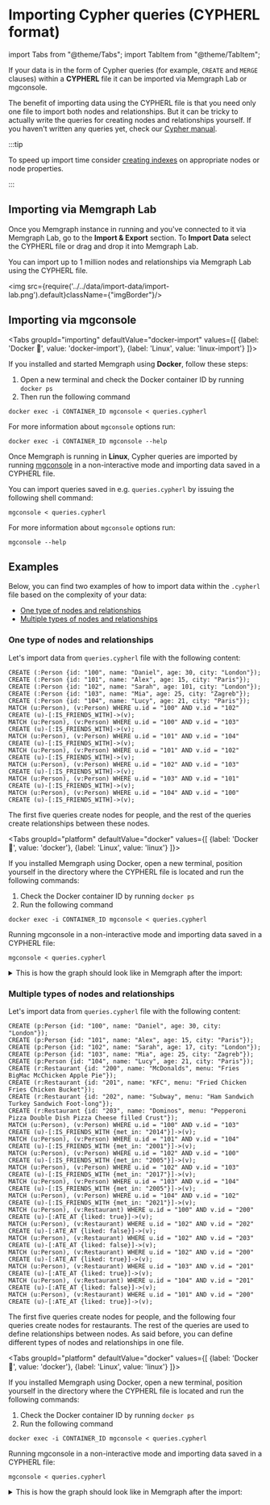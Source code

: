 # Importing Cypher queries (CYPHERL format)

import Tabs from "@theme/Tabs"; import TabItem from "@theme/TabItem";

If your data is in the form of Cypher queries (for example, `CREATE` and `MERGE`
clauses) within a **CYPHERL** file it can be imported via Memgraph Lab or
mgconsole.

The benefit of importing data using the CYPHERL file is that you need only
one file to import both nodes and relationships. But it can be tricky to
actually write the queries for creating nodes and relationships yourself. If you
haven't written any queries yet, check our [Cypher manual](/cypher-manual).

:::tip

To speed up import time consider [creating indexes](/how-to-guides/indexes.md)
on appropriate nodes or node properties.

:::

## Importing via Memgraph Lab

Once you Memgraph instance in running and you've connected to it via Memgraph
Lab, go to the **Import & Export** section. To **Import Data** select the
CYPHERL file or drag and drop it into Memgraph Lab. 

You can import up to 1 million nodes and relationships via Memgraph Lab using
the CYPHERL file. 

<img src={require('../../data/import-data/import-lab.png').default}className={"imgBorder"}/>

## Importing via mgconsole

<Tabs
  groupId="importing"
  defaultValue="docker-import"
  values={[
    {label: 'Docker 🐳', value: 'docker-import'},
    {label: 'Linux', value: 'linux-import'}
  ]}>
<TabItem value='docker-import'>

If you installed and started Memgraph using **Docker**, follow these steps:

1. Open a new terminal and check the Docker container ID by running `docker ps`
2. Then run the following command

  ```
  docker exec -i CONTAINER_ID mgconsole < queries.cypherl
  ```

For more information about `mgconsole` options run:

```console
docker exec -i CONTAINER_ID mgconsole --help
```

</TabItem>
<TabItem value= 'linux-import'>

Once Memgraph is running in **Linux**, Cypher queries are imported by running
[mgconsole](/connect-to-memgraph/mgconsole.md) in a non-interactive mode and
importing data saved in a CYPHERL file. 

You can import queries saved in e.g. `queries.cypherl` by issuing the following
shell command:

```plaintext
mgconsole < queries.cypherl
```

For more information about `mgconsole` options run:

```console
mgconsole --help
```
  </TabItem>
</Tabs>

## Examples

Below, you can find two examples of how to import data within the `.cypherl` file
based on the complexity of your data:
<!-- no toc -->
  - [One type of nodes and relationships](#one-type-of-nodes-and-relationships)
  - [Multiple types of nodes and relationships](#multiple-types-of-nodes-and-relationships)

### One type of nodes and relationships

Let's import data from `queries.cypherl` file with the following content:

```plaintext
CREATE (:Person {id: "100", name: "Daniel", age: 30, city: "London"});
CREATE (:Person {id: "101", name: "Alex", age: 15, city: "Paris"});
CREATE (:Person {id: "102", name: "Sarah", age: 101, city: "London"});
CREATE (:Person {id: "103", name: "Mia", age: 25, city: "Zagreb"});
CREATE (:Person {id: "104", name: "Lucy", age: 21, city: "Paris"});
MATCH (u:Person), (v:Person) WHERE u.id = "100" AND v.id = "102" CREATE (u)-[:IS_FRIENDS_WITH]->(v);
MATCH (u:Person), (v:Person) WHERE u.id = "100" AND v.id = "103" CREATE (u)-[:IS_FRIENDS_WITH]->(v);
MATCH (u:Person), (v:Person) WHERE u.id = "101" AND v.id = "104" CREATE (u)-[:IS_FRIENDS_WITH]->(v);
MATCH (u:Person), (v:Person) WHERE u.id = "101" AND v.id = "102" CREATE (u)-[:IS_FRIENDS_WITH]->(v);
MATCH (u:Person), (v:Person) WHERE u.id = "102" AND v.id = "103" CREATE (u)-[:IS_FRIENDS_WITH]->(v);
MATCH (u:Person), (v:Person) WHERE u.id = "103" AND v.id = "101" CREATE (u)-[:IS_FRIENDS_WITH]->(v);
MATCH (u:Person), (v:Person) WHERE u.id = "104" AND v.id = "100" CREATE (u)-[:IS_FRIENDS_WITH]->(v);
```

The first five queries create nodes for people, and the rest of the queries create
relationships between these nodes.

<Tabs
  groupId="platform"
  defaultValue="docker"
  values={[
    {label: 'Docker 🐳', value: 'docker'},
    {label: 'Linux', value: 'linux'}
  ]}>
  <TabItem value="docker">

If you installed Memgraph using Docker, open a new terminal, position yourself
in the directory where the CYPHERL file is located and run the following
commands: 

1. Check the Docker container ID by running `docker ps`
2. Run the following command

  ```
  docker exec -i CONTAINER_ID mgconsole < queries.cypherl
  ```

</TabItem>
<TabItem value= 'linux'>

Running mgconsole in a non-interactive mode and importing data saved in a
CYPHERL file:

```console
mgconsole < queries.cypherl
```

</TabItem>
</Tabs>

<details>
  <summary>This is how the graph should look like in Memgraph after the import:</summary>
  <div>
    <img src={require('../../data/import-data/cypherl_one_type_nodes_and_relationships.png').default}/>
  </div>
</details>

### Multiple types of nodes and relationships

Let's import data from `queries.cypherl` file with the following content:

```plaintext
CREATE (p:Person {id: "100", name: "Daniel", age: 30, city: "London"});
CREATE (p:Person {id: "101", name: "Alex", age: 15, city: "Paris"});
CREATE (p:Person {id: "102", name: "Sarah", age: 17, city: "London"});
CREATE (p:Person {id: "103", name: "Mia", age: 25, city: "Zagreb"});
CREATE (p:Person {id: "104", name: "Lucy", age: 21, city: "Paris"});
CREATE (r:Restaurant {id: "200", name: "McDonalds", menu: "Fries BigMac McChicken Apple Pie"});
CREATE (r:Restaurant {id: "201", name: "KFC", menu: "Fried Chicken Fries Chicken Bucket"});
CREATE (r:Restaurant {id: "202", name: "Subway", menu: "Ham Sandwich Turkey Sandwich Foot-long"});
CREATE (r:Restaurant {id: "203", name: "Dominos", menu: "Pepperoni Pizza Double Dish Pizza Cheese filled Crust"});
MATCH (u:Person), (v:Person) WHERE u.id = "100" AND v.id = "103" CREATE (u)-[:IS_FRIENDS_WITH {met_in: "2014"}]->(v);
MATCH (u:Person), (v:Person) WHERE u.id = "101" AND v.id = "104" CREATE (u)-[:IS_FRIENDS_WITH {met_in: "2001"}]->(v);
MATCH (u:Person), (v:Person) WHERE u.id = "102" AND v.id = "100" CREATE (u)-[:IS_FRIENDS_WITH {met_in: "2005"}]->(v);
MATCH (u:Person), (v:Person) WHERE u.id = "102" AND v.id = "103" CREATE (u)-[:IS_FRIENDS_WITH {met_in: "2017"}]->(v);
MATCH (u:Person), (v:Person) WHERE u.id = "103" AND v.id = "104" CREATE (u)-[:IS_FRIENDS_WITH {met_in: "2005"}]->(v);
MATCH (u:Person), (v:Person) WHERE u.id = "104" AND v.id = "102" CREATE (u)-[:IS_FRIENDS_WITH {met_in: "2021"}]->(v);
MATCH (u:Person), (v:Restaurant) WHERE u.id = "100" AND v.id = "200" CREATE (u)-[:ATE_AT {liked: true}]->(v);
MATCH (u:Person), (v:Restaurant) WHERE u.id = "102" AND v.id = "202" CREATE (u)-[:ATE_AT {liked: false}]->(v);
MATCH (u:Person), (v:Restaurant) WHERE u.id = "102" AND v.id = "203" CREATE (u)-[:ATE_AT {liked: false}]->(v);
MATCH (u:Person), (v:Restaurant) WHERE u.id = "102" AND v.id = "200" CREATE (u)-[:ATE_AT {liked: true}]->(v);
MATCH (u:Person), (v:Restaurant) WHERE u.id = "103" AND v.id = "201" CREATE (u)-[:ATE_AT {liked: true}]->(v);
MATCH (u:Person), (v:Restaurant) WHERE u.id = "104" AND v.id = "201" CREATE (u)-[:ATE_AT {liked: false}]->(v);
MATCH (u:Person), (v:Restaurant) WHERE u.id = "101" AND v.id = "200" CREATE (u)-[:ATE_AT {liked: true}]->(v);
```

The first five queries create nodes for people, and the following four queries
create nodes for restaurants. The rest of the queries are used to define
relationships between nodes. As said before, you can define different types of
nodes and relationships in one file.

<Tabs
  groupId="platform"
  defaultValue="docker"
  values={[
    {label: 'Docker 🐳', value: 'docker'},
    {label: 'Linux', value: 'linux'}
  ]}>
<TabItem value="docker">

If you installed Memgraph using Docker, open a new terminal, position yourself
in the directory where the CYPHERL file is located and run the following
commands: 

1. Check the Docker container ID by running `docker ps`
2. Run the following command

  ```
  docker exec -i CONTAINER_ID mgconsole < queries.cypherl
  ```

</TabItem>
<TabItem value= 'linux'>

Running mgconsole in a non-interactive mode and importing data saved in a
CYPHERL file:

```console
mgconsole < queries.cypherl
```

</TabItem>
</Tabs>

<details>
  <summary>This is how the graph should look like in Memgraph after the import:</summary>
  <div>
    <img src={require('../../data/import-data/cypherl_multiple_type_nodes_and_relationships.png').default}/>
  </div>
</details>
